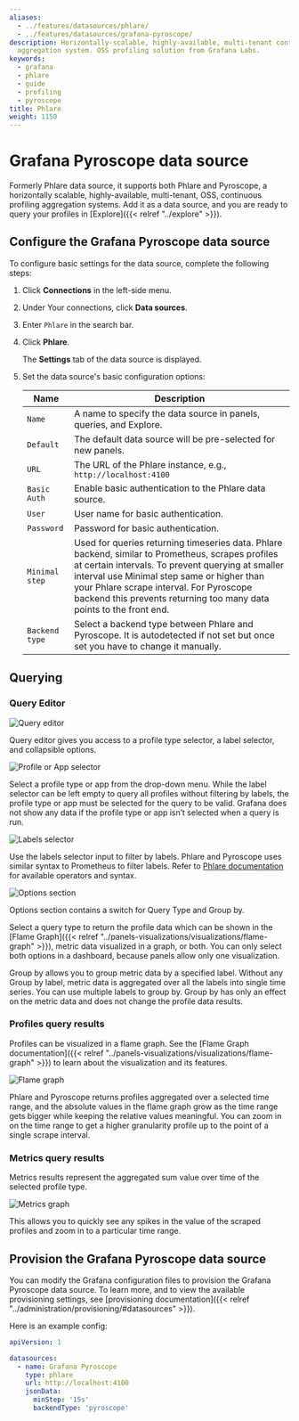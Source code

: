 ```yaml
---
aliases:
  - ../features/datasources/phlare/
  - ../features/datasources/grafana-pyroscope/
description: Horizontally-scalable, highly-available, multi-tenant continuous profiling
  aggregation system. OSS profiling solution from Grafana Labs.
keywords:
  - grafana
  - phlare
  - guide
  - profiling
  - pyroscope
title: Phlare
weight: 1150
---
```


# Grafana Pyroscope data source

Formerly Phlare data source, it supports both Phlare and Pyroscope, a horizontally scalable, highly-available, multi-tenant, OSS, continuous profiling aggregation systems. Add it as a data source, and you are ready to query your profiles in [Explore]({{< relref "../explore" >}}).

## Configure the Grafana Pyroscope data source

To configure basic settings for the data source, complete the following steps:

1. Click **Connections** in the left-side menu.
1. Under Your connections, click **Data sources**.
1. Enter `Phlare` in the search bar.
1. Click **Phlare**.

   The **Settings** tab of the data source is displayed.

1. Set the data source's basic configuration options:

   | Name           | Description                                                                                                                                                                                                                                                                                                              |
   | -------------- | ------------------------------------------------------------------------------------------------------------------------------------------------------------------------------------------------------------------------------------------------------------------------------------------------------------------------ |
   | `Name`         | A name to specify the data source in panels, queries, and Explore.                                                                                                                                                                                                                                                       |
   | `Default`      | The default data source will be pre-selected for new panels.                                                                                                                                                                                                                                                             |
   | `URL`          | The URL of the Phlare instance, e.g., `http://localhost:4100`                                                                                                                                                                                                                                                            |
   | `Basic Auth`   | Enable basic authentication to the Phlare data source.                                                                                                                                                                                                                                                                   |
   | `User`         | User name for basic authentication.                                                                                                                                                                                                                                                                                      |
   | `Password`     | Password for basic authentication.                                                                                                                                                                                                                                                                                       |
   | `Minimal step` | Used for queries returning timeseries data. Phlare backend, similar to Prometheus, scrapes profiles at certain intervals. To prevent querying at smaller interval use Minimal step same or higher than your Phlare scrape interval. For Pyroscope backend this prevents returning too many data points to the front end. |
   | `Backend type` | Select a backend type between Phlare and Pyroscope. It is autodetected if not set but once set you have to change it manually.                                                                                                                                                                                           |

## Querying

### Query Editor

![Query editor](/static/img/docs/phlare/query-editor.png 'Query editor')

Query editor gives you access to a profile type selector, a label selector, and collapsible options.

![Profile or App selector](/static/img/docs/phlare/select-profile.png 'Profile or App selector')

Select a profile type or app from the drop-down menu. While the label selector can be left empty to query all profiles without filtering by labels, the profile type or app must be selected for the query to be valid. Grafana does not show any data if the profile type or app isn’t selected when a query is run.

![Labels selector](/static/img/docs/phlare/labels-selector.png 'Labels selector')

Use the labels selector input to filter by labels. Phlare and Pyroscope uses similar syntax to Prometheus to filter labels. Refer to [Phlare documentation](https://grafana.com/docs/phlare/latest/) for available operators and syntax.

![Options section](/static/img/docs/phlare/options-section.png 'Options section')

Options section contains a switch for Query Type and Group by.

Select a query type to return the profile data which can be shown in the [Flame Graph]({{< relref "../panels-visualizations/visualizations/flame-graph" >}}), metric data visualized in a graph, or both. You can only select both options in a dashboard, because panels allow only one visualization.

Group by allows you to group metric data by a specified label. Without any Group by label, metric data is aggregated over all the labels into single time series. You can use multiple labels to group by. Group by has only an effect on the metric data and does not change the profile data results.

### Profiles query results

Profiles can be visualized in a flame graph. See the [Flame Graph documentation]({{< relref "../panels-visualizations/visualizations/flame-graph" >}}) to learn about the visualization and its features.

![Flame graph](/static/img/docs/phlare/flame-graph.png 'Flame graph')

Phlare and Pyroscope returns profiles aggregated over a selected time range, and the absolute values in the flame graph grow as the time range gets bigger while keeping the relative values meaningful. You can zoom in on the time range to get a higher granularity profile up to the point of a single scrape interval.

### Metrics query results

Metrics results represent the aggregated sum value over time of the selected profile type.

![Metrics graph](/static/img/docs/phlare/metric-graph.png 'Metrics graph')

This allows you to quickly see any spikes in the value of the scraped profiles and zoom in to a particular time range.

## Provision the Grafana Pyroscope data source

You can modify the Grafana configuration files to provision the Grafana Pyroscope data source. To learn more, and to view the available provisioning settings, see [provisioning documentation]({{< relref "../administration/provisioning/#datasources" >}}).

Here is an example config:

```yaml
apiVersion: 1

datasources:
  - name: Grafana Pyroscope
    type: phlare
    url: http://localhost:4100
    jsonData:
      minStep: '15s'
      backendType: 'pyroscope'
```
